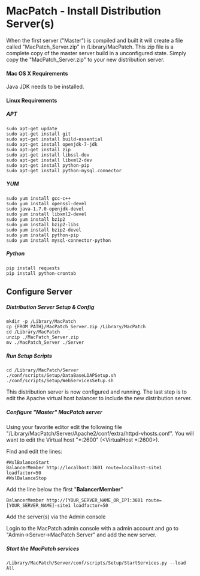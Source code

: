 # MacPatch - Install Distribution Server(s)When the first server ("Master") is compiled and built it will create a file called "MacPatch_Server.zip" in /Library/MacPatch. This zip file is a complete copy of the master server build in a unconfigured state. Simply copy the "MacPatch_Server.zip" to your new distribution server.

#### Mac OS X Requirements

Java JDK needs to be installed.

#### Linux Requirements

##### APT

	sudo apt-get update
	sudo apt-get install git
	sudo apt-get install build-essential
	sudo apt-get install openjdk-7-jdk
	sudo apt-get install zip
	sudo apt-get install libssl-dev
	sudo apt-get install libxml2-dev
	sudo apt-get install python-pip
	sudo apt-get install python-mysql.connector 
##### YUM

	sudo yum install gcc-c++
	sudo yum install openssl-devel
	sudo java-1.7.0-openjdk-devel
	sudo yum install libxml2-devel
	sudo yum install bzip2
	sudo yum install bzip2-libs
	sudo yum install bzip2-devel
	sudo yum install python-pip
	sudo yum install mysql-connector-python##### Python

	pip install requests
	pip install python-crontab## Configure Server##### Distribution Server Setup & Config	mkdir -p /Library/MacPatch
	cp {FROM_PATH}/MacPatch_Server.zip /Library/MacPatch
	cd /Library/MacPatch
	unzip ./MacPatch_Server.zip
	mv ./MacPatch_Server ./Server

##### Run Setup Scripts

	cd /Library/MacPatch/Server	
	./conf/scripts/Setup/DataBaseLDAPSetup.sh
	./conf/scripts/Setup/WebServicesSetup.shThis distribution server is now configured and running. The last step is to edit the Apache virtual host balancer to include the new distribution server.##### Configure "Master" MacPatch server
Using your favorite editor edit the following file "/Library/MacPatch/Server/Apache2/conf/extra/httpd-vhosts.conf". You will want to edit the Virtual host "*:2600" (<VirtualHost *:2600>). Find and edit the lines:    #WslBalanceStart
    BalancerMember http://localhost:3601 route=localhost-site1 loadfactor=50    #WslBalanceStop  Add the line below the first "**BalancerMember**"    BalancerMember http://[YOUR_SERVER_NAME_OR_IP]:3601 route=[YOUR_SERVER_NAME]-site1 loadfactor=50Add the server(s) via the Admin consoleLogin to the MacPatch admin console with a admin account and go to "Admin->Server->MacPatch Server" and add the new server.##### Start the MacPatch services

	/Library/MacPatch/Server/conf/scripts/Setup/StartServices.py --load All